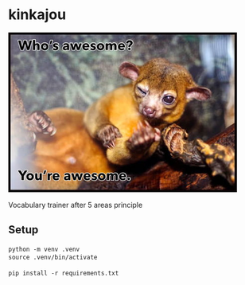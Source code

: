 # kinkajou


![](src/resources/kinkajou.jpg)

Vocabulary trainer after 5 areas principle


## Setup 

```
python -m venv .venv
source .venv/bin/activate

pip install -r requirements.txt
```
